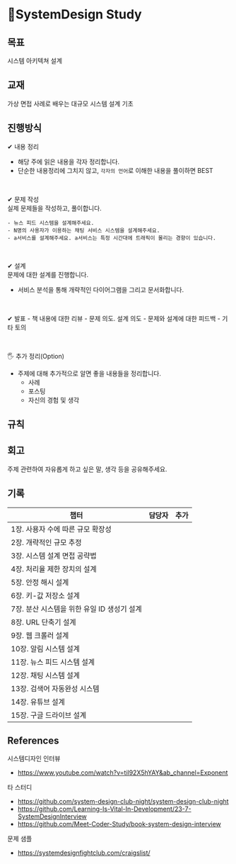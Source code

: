 # :rocket:SystemDesign Study

## 목표

시스템 아키텍쳐 설계

## 교재
가상 면접 사례로 배우는 대규모 시스템 설계 기초

## 진행방식

✔ 내용 정리
  - 해당 주에 읽은 내용을 각자 정리합니다.
  - 단순한 내용정리에 그치지 않고, `각자의 언어`로 이해한 내용을 풀이하면 BEST

<br>

✔ 문제 작성   
실제 문제들을 작성하고, 풀이합니다.

    - 뉴스 피드 시스템을 설계해주세요.
    - N명의 사용자가 이용하는 채팅 서비스 시스템을 설계해주세요.
    - a서비스를 설계해주세요. a서비스는 특정 시간대에 트래픽이 몰리는 경향이 있습니다.

<br>

✔ 설계   
문제에 대한 설계를 진행합니다.

  - 서비스 분석을 통해 개략적인 다이어그램을 그리고 문서화합니다.

<br>

✔ 발표
    - 책 내용에 대한 리뷰
    - 문제 의도. 설계 의도
    - 문제와 설계에 대한 피드백
    - 기타 토의

<br>

🖐 추가 정리(Option)
  - 주제에 대해 추가적으로 알면 좋을 내용들을 정리합니다.
      - 사례
      - 포스팅
      - 자신의 경험 및 생각


## 규칙



## 회고

주제 관련하여 자유롭게 하고 싶은 말, 생각 등을 공유해주세요.


## 기록
| 챕터 | 담당자 | 추가|
| ---|---|---|
| 1장. 사용자 수에 따른 규모 확장성 |  |  |
| 2장. 개략적인 규모 추정 |  |  |
| 3장. 시스템 설계 면접 공략법 |  |  |
| 4장. 처리율 제한 장치의 설계 |  |  |
| 5장. 안정 해시 설계 |  |  |
| 6장. 키-값 저장소 설계 |  |  |
| 7장. 분산 시스템을 위한 유일 ID 생성기 설계 |  |  |
| 8장. URL 단축기 설계 |  |  |
| 9장. 웹 크롤러 설계 |  |  |
| 10장. 알림 시스템 설계 |  |  |
| 11장. 뉴스 피드 시스템 설계 |  |  |
| 12장. 채팅 시스템 설계 |  |  |
| 13장. 검색어 자동완성 시스템 |  |  |
| 14장. 유튜브 설계 |  |  |
| 15장. 구글 드라이브 설계 |  |  |


## References

시스템디자인 인터뷰
- https://www.youtube.com/watch?v=til92X5hYAY&ab_channel=Exponent

타 스터디
- https://github.com/system-design-club-night/system-design-club-night
- https://github.com/Learning-Is-Vital-In-Development/23-7-SystemDesignInterview
- https://github.com/Meet-Coder-Study/book-system-design-interview

문제 샘플
- https://systemdesignfightclub.com/craigslist/


